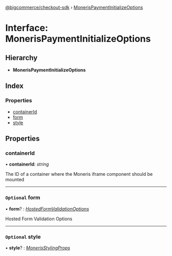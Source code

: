 [@bigcommerce/checkout-sdk](../README.md) › [MonerisPaymentInitializeOptions](monerispaymentinitializeoptions.md)

# Interface: MonerisPaymentInitializeOptions

## Hierarchy

* **MonerisPaymentInitializeOptions**

## Index

### Properties

* [containerId](monerispaymentinitializeoptions.md#containerid)
* [form](monerispaymentinitializeoptions.md#optional-form)
* [style](monerispaymentinitializeoptions.md#optional-style)

## Properties

###  containerId

• **containerId**: *string*

The ID of a container where the Moneris iframe component should be mounted

___

### `Optional` form

• **form**? : *[HostedFormValidationOptions](hostedformvalidationoptions.md)*

Hosted Form Validation Options

___

### `Optional` style

• **style**? : *[MonerisStylingProps](monerisstylingprops.md)*
